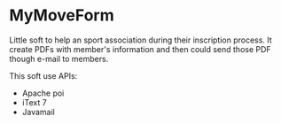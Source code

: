 # MyMoveForm
Little soft to help an sport association during their inscription process. It create PDFs with member's information and then could send those PDF though e-mail to members.

This soft use APIs:
- Apache poi
- iText 7
- Javamail